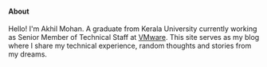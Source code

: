 #### About

Hello! I'm Akhil Mohan. A graduate from Kerala University currently working as Senior Member of Technical Staff at [VMware](https://www.vmware.com/). This site serves as my blog where I share my technical experience, random thoughts and stories from my dreams.
